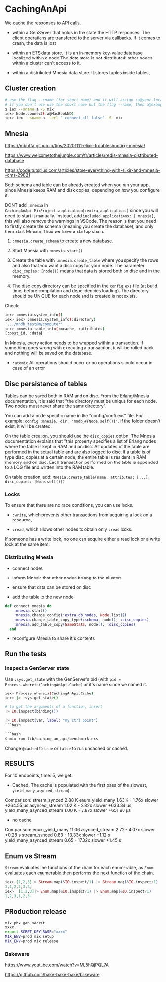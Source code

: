 # CachingAnApi

We cache the responses to API calls.

- within a GenServer that holds in the state the HTTP responses. The client operations are transfered to the server via callbacks. If it comes to crash, the data is lost

- within an ETS data store. It is an in-memory key-value database localized within a node.The data store is not distributed: other nodes within a cluster can't access to it.

- within a distributed Mnesia data store. It stores tuples inside tables,

## Cluster creation

```bash
# use the flag --sname (for short name) and it will assign :a@your-local-system-name
# if you don't use use the short name but the flag --name, then a@example.com
$ iex --sname a -S mix
iex> Node.connect(:a@MacBookND)
iex> iex --sname a --erl "-connect_all false" -S  mix
```

## Mnesia

<https://mbuffa.github.io/tips/20201111-elixir-troubleshooting-mnesia/>

<https://www.welcometothejungle.com/fr/articles/redis-mnesia-distributed-database>

<https://code.tutsplus.com/articles/store-everything-with-elixir-and-mnesia--cms-29821>

Both schema and table can be already created when you run your app, since Mnesia keeps RAM and disk copies, depending on how you configure it.

DONT add `:mnesia` in `CachingAnApi.MixProject.application[:extra_applications]` since you will need to start it manually. Instead, add `included_applications: [:mnesia]`, this will also remove the warnings in VSCode. The reason is that you need to firstly create the schema (meaning you create the database), and only then start Mnesia. Thus we have a startup chain:

1. `:mnesia.create_schema` to create a new database.

2. Start Mnesia with `:mnesia.start()`

3. Create the table with `:mnesia.create_table` where you specify the rows and also that you want a disc copy for your node. The parameter `disc_copies: [node()]` means that data is stored both on disc and in the memory.

4. The disc copy directory can be specified in the `config.exs` file (at build time, before compilation and dependencies loading). The directory should be UNIQUE for each node and is created is not exists.

Check:

```bash
iex> :mnesia.system_info()
iex> iex> :mnesia.system_info(:directory)
'.../mndb_test@mycomputer'
iex> :mnesia.table_info(:mcache, :attributes)
[:post_id, :data]
```

In Mnesia, every action needs to be wrapped within a transaction. If something goes wrong with executing a transaction, it will be rolled back and nothing will be saved on the database.

- `:atomic` All operations should occur or no operations should occur in case of an error

## Disc persistance of tables

Tables can be saved both in RAM and on disc. From the Erlang/Mnesia documentation, it is said that "the directory must be unique for each node. Two nodes must never share the same directory".

You can add a node specific name in the "config/confi.exs" file. For example: `config :mnesia, dir: 'mndb_#{Node.self()}'`. If the folder doesn't exist, it will be created.

On the table creation, you should use the `disc_copies` option. The Mnesia documentation explains that "this property specifies a list of Erlang nodes where the table is kept in RAM and on disc. All updates of the table are performed in the actual table and are also logged to disc. If a table is of type disc_copies at a certain node, the entire table is resident in RAM memory and on disc. Each transaction performed on the table is appended to a LOG file and written into the RAM table.

On table creation, add:
`Mnesia.create_table(name, attributes: [...], disc_copies: [Node.self()])`

### Locks

To ensure that there are no race conditions, you can use locks.

- `:write`, which prevents other transactions from acquiring a lock on a resource,

- `:read`, which allows other nodes to obtain only `:read` locks.

If someone has a write lock, no one can acquire either a read lock or a write lock at the same item.

### Distributing Mnesia

- connect nodes

- inform Mnesia that other nodes belong to the cluster:

- ensure that data can be stored on disc

- add the table to the new node

```elixir
def connect_mnesia do
    :mnesia.start()
    :mnesia.change_config(:extra_db_nodes, Node.list())
    :mnesia.change_table_copy_type(:schema, node(), :disc_copies)
    :mnesia.add_table_copy(GameState, node(), :disc_copies)
  end
  ```

- reconfgure Mnesia to share it's contents

## Run the tests

### Inspect a GenServer state

Use `:sys.get_state`  with the GenServer's pid (with `pid = Process.whereis(CachingAnApi.Cache)` or it's name since we named it.

```bash
iex> Process.whereis(CachingAnApi.Cache)
iex> |> :sys.get_state() 
```

```elixir
# to get the arguments of a function, insert
|> IO.inspect(binding())

|> IO.inspect(var, label: "my ctrl point")
```bash

```bash
$ mix run lib/caching_an_api/benchmark.exs
```

Change `@cached` to `true` or `false` to run uncached or cached.

## RESULTS

For 10 endpoints, time: 5, we get:

- Cached. The cache is populated with the first pass of the slowest, `yield_many_asynced_stream`).

Comparison:
stream_synced                    2.88 K
enum_yield_many                  1.63 K - 1.76x slower +264.55 μs
asynced_stream                   1.02 K - 2.82x slower +633.34 μs
yield_many_asynced_stream        1.00 K - 2.87x slower +651.90 μs

- no cache

Comparison:
enum_yield_many                   11.06
asynced_stream                     2.72 - 4.07x slower +0.28 s
stream_synced                      0.83 - 13.33x slower +1.12 s
yield_many_asynced_stream          0.65 - 17.02x slower +1.45 s

## Enum vs Stream

`Stream` evaluates the functions of the chain for each enumerable, as `Enum` evaluates each enumerable then performs the next function of the chain.

```elixir
iex> [1,2,3]|> Stream.map(&IO.inspect/1) |> Stream.map(&IO.inspect/1) |> Enum.to_list
1,1,2,2,3,3,
iex>  [1,2,3]|> Enum.map(&IO.inspect/1) |> Enum.map(&IO.inspect/1)
1,2,3,1,2,3
```

## PRoduction release

```bash
mix phx.gen.secret
xxxx
export SCRET_KEY_BASE="xxxx"
MIX_ENV=prod mix setup
MIX_ENV=prod mix release
```

### Bakeware

<https://www.youtube.com/watch?v=ML5hQjPQL7A>

<https://github.com/bake-bake-bake/bakeware>
